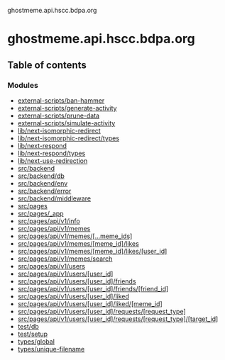 ghostmeme.api.hscc.bdpa.org

# ghostmeme.api.hscc.bdpa.org

## Table of contents

### Modules

- [external-scripts/ban-hammer][1]
- [external-scripts/generate-activity][2]
- [external-scripts/prune-data][3]
- [external-scripts/simulate-activity][4]
- [lib/next-isomorphic-redirect][5]
- [lib/next-isomorphic-redirect/types][6]
- [lib/next-respond][7]
- [lib/next-respond/types][8]
- [lib/next-use-redirection][9]
- [src/backend][10]
- [src/backend/db][11]
- [src/backend/env][12]
- [src/backend/error][13]
- [src/backend/middleware][14]
- [src/pages][15]
- [src/pages/\_app][16]
- [src/pages/api/v1/info][17]
- [src/pages/api/v1/memes][18]
- [src/pages/api/v1/memes/\[...meme_ids\]][19]
- [src/pages/api/v1/memes/\[meme_id\]/likes][20]
- [src/pages/api/v1/memes/\[meme_id\]/likes/\[user_id\]][21]
- [src/pages/api/v1/memes/search][22]
- [src/pages/api/v1/users][23]
- [src/pages/api/v1/users/\[user_id\]][24]
- [src/pages/api/v1/users/\[user_id\]/friends][25]
- [src/pages/api/v1/users/\[user_id\]/friends/\[friend_id\]][26]
- [src/pages/api/v1/users/\[user_id\]/liked][27]
- [src/pages/api/v1/users/\[user_id\]/liked/\[meme_id\]][28]
- [src/pages/api/v1/users/\[user_id\]/requests/\[request_type\]][29]
- [src/pages/api/v1/users/\[user_id\]/requests/\[request_type\]/\[target_id\]][30]
- [test/db][31]
- [test/setup][32]
- [types/global][33]
- [types/unique-filename][34]

[1]: modules/external_scripts_ban_hammer.md
[2]: modules/external_scripts_generate_activity.md
[3]: modules/external_scripts_prune_data.md
[4]: modules/external_scripts_simulate_activity.md
[5]: modules/lib_next_isomorphic_redirect.md
[6]: modules/lib_next_isomorphic_redirect_types.md
[7]: modules/lib_next_respond.md
[8]: modules/lib_next_respond_types.md
[9]: modules/lib_next_use_redirection.md
[10]: modules/src_backend.md
[11]: modules/src_backend_db.md
[12]: modules/src_backend_env.md
[13]: modules/src_backend_error.md
[14]: modules/src_backend_middleware.md
[15]: modules/src_pages.md
[16]: modules/src_pages__app.md
[17]: modules/src_pages_api_v1_info.md
[18]: modules/src_pages_api_v1_memes.md
[19]: modules/src_pages_api_v1_memes_____meme_ids_.md
[20]: modules/src_pages_api_v1_memes__meme_id__likes.md
[21]: modules/src_pages_api_v1_memes__meme_id__likes__user_id_.md
[22]: modules/src_pages_api_v1_memes_search.md
[23]: modules/src_pages_api_v1_users.md
[24]: modules/src_pages_api_v1_users__user_id_.md
[25]: modules/src_pages_api_v1_users__user_id__friends.md
[26]: modules/src_pages_api_v1_users__user_id__friends__friend_id_.md
[27]: modules/src_pages_api_v1_users__user_id__liked.md
[28]: modules/src_pages_api_v1_users__user_id__liked__meme_id_.md
[29]: modules/src_pages_api_v1_users__user_id__requests__request_type_.md
[30]:
  modules/src_pages_api_v1_users__user_id__requests__request_type___target_id_.md
[31]: modules/test_db.md
[32]: modules/test_setup.md
[33]: modules/types_global.md
[34]: modules/types_unique_filename.md
